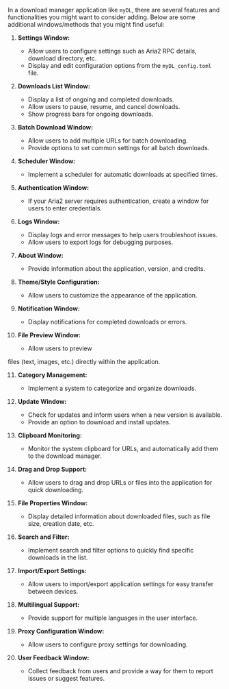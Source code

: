 In a download manager application like `myDL`, there are several features and functionalities you might want to consider adding. Below are some additional windows/methods that you might find useful:

1. **Settings Window:**
   - Allow users to configure settings such as Aria2 RPC details, download directory, etc.
   - Display and edit configuration options from the `myDL_config.toml` file.

2. **Downloads List Window:**
   - Display a list of ongoing and completed downloads.
   - Allow users to pause, resume, and cancel downloads.
   - Show progress bars for ongoing downloads.

3. **Batch Download Window:**
   - Allow users to add multiple URLs for batch downloading.
   - Provide options to set common settings for all batch downloads.

4. **Scheduler Window:**
   - Implement a scheduler for automatic downloads at specified times.

5. **Authentication Window:**
   - If your Aria2 server requires authentication, create a window for users to enter credentials.

6. **Logs Window:**
   - Display logs and error messages to help users troubleshoot issues.
   - Allow users to export logs for debugging purposes.

7. **About Window:**
   - Provide information about the application, version, and credits.

8. **Theme/Style Configuration:**
   - Allow users to customize the appearance of the application.

9. **Notification Window:**
   - Display notifications for completed downloads or errors.

10. **File Preview Window:**
    - Allow users to preview

files (text, images, etc.) directly within the application.

11. **Category Management:**
    - Implement a system to categorize and organize downloads.

12. **Update Window:**
    - Check for updates and inform users when a new version is available.
    - Provide an option to download and install updates.

13. **Clipboard Monitoring:**
    - Monitor the system clipboard for URLs, and automatically add them to the download manager.

14. **Drag and Drop Support:**
    - Allow users to drag and drop URLs or files into the application for quick downloading.

15. **File Properties Window:**
    - Display detailed information about downloaded files, such as file size, creation date, etc.

16. **Search and Filter:**
    - Implement search and filter options to quickly find specific downloads in the list.

17. **Import/Export Settings:**
    - Allow users to import/export application settings for easy transfer between devices.

18. **Multilingual Support:**
    - Provide support for multiple languages in the user interface.

19. **Proxy Configuration Window:**
    - Allow users to configure proxy settings for downloading.

20. **User Feedback Window:**
    - Collect feedback from users and provide a way for them to report issues or suggest features.
